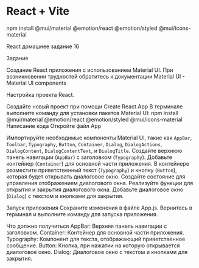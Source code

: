 # React + Vite

npm install @mui/material @emotion/react @emotion/styled @mui/icons-material

React домашнее задание 16

Задание

Создание React приложения с использованием Material UI.
При возникновении трудностей обратитесь к документации Material UI - Material UI components

Настройка проекта React.

Создайте новый проект при помощи Create React App
В терминале выполните команду для установки пакетов Material UI:
npm install @mui/material @emotion/react @emotion/styled @mui/icons-material
Написание кода
Откройте файл App

Импортируйте необходимые компоненты Material UI, такие как `AppBar`, `Toolbar`, `Typography`, `Button`, `Container`, `Dialog`, `DialogActions`, `DialogContent`, `DialogContentText`, и `DialogTitle`.
Создайте верхнюю панель навигации (`AppBar`) с заголовком (`Typography`).
Добавьте контейнер (`Container`) для основной части приложения.
В контейнере разместите приветственный текст (`Typography`) и кнопку (`Button`), которая будет открывать диалоговое окно.
Создайте состояние для управления отображением диалогового окна.
Реализуйте функции для открытия и закрытия диалогового окна.
Добавьте диалоговое окно (`Dialog`) с текстом и кнопками для закрытия.

Запуск приложения
Сохраните изменения в файле App.js.
Вернитесь в терминал и выполните команду для запуска приложения.

Что должно получиться
AppBar: Верхняя панель навигации с заголовком.
Container: Контейнер для основной части приложения.
Typography: Компонент для текста, отображающий приветственное сообщение.
Button: Кнопка, при нажатии на которую открывается диалоговое окно.
Dialog: Диалоговое окно с текстом и кнопками для закрытия.

